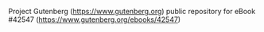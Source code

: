 Project Gutenberg (https://www.gutenberg.org) public repository for eBook #42547 (https://www.gutenberg.org/ebooks/42547)
